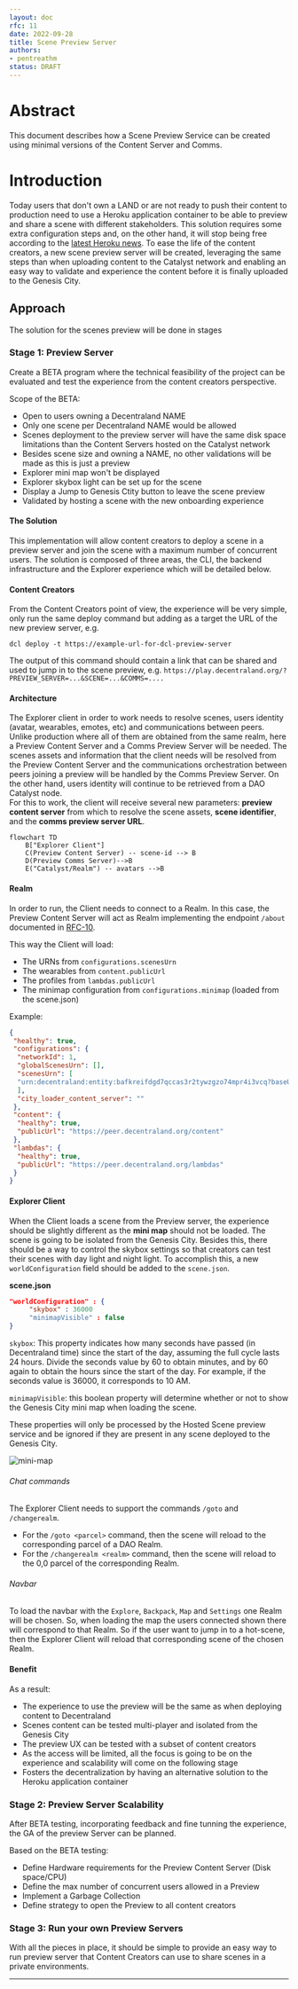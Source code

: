 ```yaml
---
layout: doc
rfc: 11
date: 2022-09-28
title: Scene Preview Server
authors:
- pentreathm
status: DRAFT
---
```


# Abstract

This document describes how a Scene Preview Service can be created using minimal versions of the Content Server and Comms.

# Introduction

Today users that don't own a LAND or are not ready to push their content to production need to use a Heroku application container to be able to preview and share a scene with different stakeholders. This solution requires some extra configuration steps and, on the other hand, it will stop being free according to the [latest Heroku news](https://blog.heroku.com/next-chapter). To ease the life of the content creators, a new scene preview server will be created, leveraging the same steps than when uploading content to the Catalyst network and enabling an easy way to validate and experience the content before it is finally uploaded to the Genesis City.  
 
## Approach

The solution for the scenes preview will be done in stages

### Stage 1: Preview Server  

Create a BETA program where the technical feasibility of the project can be evaluated and test the experience from the content creators perspective.  

Scope of the BETA: 
- Open to users owning a Decentraland NAME 
- Only one scene per Decentraland NAME would be allowed 
- Scenes deployment to the preview server will have the same disk space limitations than the Content Servers hosted on the Catalyst network 
- Besides scene size and owning a NAME, no other validations will be made as this is just a preview
- Explorer mini map won't be displayed
- Explorer skybox light can be set up for the scene
- Display a Jump to Genesis Ctity button to leave the scene preview 
- Validated by hosting a scene with the new onboarding experience


#### The Solution 

This implementation will allow content creators to deploy a scene in a preview server and join the scene with a maximum number of concurrent users. The solution is composed of three areas, the CLI, the backend infrastructure and the Explorer experience which will be detailed below. 

#### Content Creators 

From the Content Creators point of view, the experience will be very simple, only run the same deploy command but adding as a target the URL of the new preview server, e.g.  

`dcl deploy -t https://example-url-for-dcl-preview-server`  
 
 The output of this command should contain a link that can be shared and used to jump in to the scene preview, e.g. `https://play.decentraland.org/?PREVIEW_SERVER=...&SCENE=...&COMMS=....` 

 #### Architecture 

The Explorer client in order to work needs to resolve scenes, users identity (avatar, wearables, emotes, etc) and communications between peers. Unlike production where all of them are obtained from the same realm, here a Preview Content Server and a Comms Preview Server will be needed. 
The scenes assets and information that the client needs will be resolved from the Preview Content Server and the communications orchestration between peers joining a preview will be handled by the Comms Preview Server. On the other hand, users identity will continue to be retrieved from a DAO Catalyst node.    
For this to work, the client will receive several new parameters: **preview content server** from which to resolve the scene assets, **scene identifier**, and the **comms preview server URL**. 

```mermaid
flowchart TD
    B["Explorer Client"]
    C(Preview Content Server) -- scene-id --> B
    D(Preview Comms Server)-->B
    E("Catalyst/Realm") -- avatars -->B
```

#### Realm

In order to run, the Client needs to connect to a Realm. In this case, the Preview Content Server will act as Realm implementing the endpoint `/about` documented in [RFC-10](/rfc/RFC-10).


This way the Client will load:
- The URNs from `configurations.scenesUrn`
- The wearables from `content.publicUrl`
- The profiles from `lambdas.publicUrl`
- The minimap configuration from `configurations.minimap` (loaded from the scene.json) 

Example:

```json
{
 "healthy": true,
 "configurations": {
  "networkId": 1,
  "globalScenesUrn": [],
  "scenesUrn": [
  "urn:decentraland:entity:bafkreifdgd7qccas3r2tywzgzo74mpr4i3vcq?baseUrl=https://worlds-content-server.decentraland.org/ipfs/"
  ],  
  "city_loader_content_server": ""
 },
 "content": {
  "healthy": true,
  "publicUrl": "https://peer.decentraland.org/content"
 },
 "lambdas": {
  "healthy": true,
  "publicUrl": "https://peer.decentraland.org/lambdas"
 }
}
```

#### Explorer Client

When the Client loads a scene from the Preview server, the experience should be slightly different as the **mini map** should not be loaded. The scene is going to be isolated from the Genesis City. Besides this, there should be a way to control the skybox settings so that creators can test their scenes with day light and night light.
To accomplish this, a new `worldConfiguration` field should be added to the `scene.json`. 

**scene.json**
```json 
"worldConfiguration" : {
     "skybox" : 36000
     "minimapVisible" : false
}
```

`skybox`: This property indicates how many seconds have passed (in Decentraland time) since the start of the day, assuming the full cycle lasts 24 hours. Divide the seconds value by 60 to obtain minutes, and by 60 again to obtain the hours since the start of the day. For example, if the seconds value is 36000, it corresponds to 10 AM.

`minimapVisible`: this boolean property will determine whether or not to show the Genesis City mini map when loading the scene. 

These properties will only be processed by the Hosted Scene preview service and be ignored if they are present in any scene deployed to the Genesis City.
 

![mini-map](img/rfc-11/minimap.png)


###### Chat commands

The Explorer Client needs to support the commands `/goto` and `/changerealm`.

- For the `/goto <parcel>` command, then the scene will reload to the corresponding parcel of a DAO Realm.
- For the `/changerealm <realm>` command, then the scene will reload to the 0,0 parcel of the corresponding Realm.


###### Navbar

To load the navbar with the `Explore`, `Backpack`, `Map` and `Settings` one Realm will be chosen. So, when loading the map the users connected shown there will correspond to that Realm. So if the user want to jump in to a hot-scene, then the Explorer Client will reload that corresponding scene of the chosen Realm.

#### Benefit

As a result: 
- The experience to use the preview will be the same as when deploying content to Decentraland
- Scenes content can be tested multi-player and isolated from the Genesis City   
- The preview UX can be tested with a subset of content creators   
- As the access will be limited, all the focus is going to be on the experience and scalability will come on the following stage
- Fosters the decentralization by having an alternative solution to the Heroku application container 


### Stage 2: Preview Server Scalability  

After BETA testing, incorporating feedback and fine tunning the experience, the GA of the preview Server can be planned. 

Based on the BETA testing: 
- Define Hardware requirements for the Preview Content Server (Disk space/CPU)
- Define the max number of concurrent users allowed in a Preview
- Implement a Garbage Collection 
- Define strategy to open the Preview to all content creators


### Stage 3: Run your own Preview Servers 

With all the pieces in place, it should be simple to provide an easy way to run preview server that Content Creators can use to share scenes in a private environments.  



---
